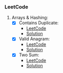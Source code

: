 ### LeetCode


1. Arrays & Hashing:
   - [x] Contains Duplicate:
     - [LeetCode](https://leetcode.com/problems/contains-duplicate/description/)
     - [Solution](src/main/kotlin/arrays_hashing/ContainsDuplicateSolution.kt)
   - [x] Valid Anagram:
     - [LeetCode](https://leetcode.com/problems/valid-anagram/description/)
     - [Solution](src/main/kotlin/arrays_hashing/ValidAnagramSolution.kt)
   - [x] Two Sum:
     - [LeetCode](https://leetcode.com/problems/two-sum/description/)
     - [Solution](src/main/kotlin/arrays_hashing/TwoSumSolution.kt)
